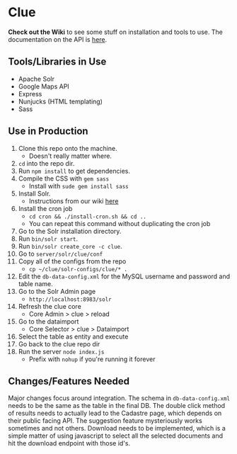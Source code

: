 # Clue

**Check out the Wiki** to see some stuff on installation and tools to use.
The documentation on the API is [here](https://lucene.apache.org/solr/guide/7_2/query-syntax-and-parsing.html).

## Tools/Libraries in Use

- Apache Solr
- Google Maps API
- Express
- Nunjucks (HTML templating)
- Sass

## Use in Production

1. Clone this repo onto the machine.
    - Doesn't really matter where.
2. `cd` into the repo dir.
3. Run `npm install` to get dependencies.
4. Compile the CSS with `gem sass`
    - Install with `sude gem install sass`
5. Install Solr.
    - Instructions from our wiki [here](https://github.com/the-mikedavis/clue/wiki/Installing-Solr)
6. Install the cron job
    - `cd cron && ./install-cron.sh && cd ..`
    - You can repeat this command without duplicating the cron job
7. Go to the Solr installation directory.
8. Run `bin/solr start`.
9. Run `bin/solr create_core -c clue`.
10. Go to `server/solr/clue/conf`
11. Copy all of the configs from the repo
    - `cp ~/clue/solr-configs/clue/* .`
12. Edit the `db-data-config.xml` for the MySQL username and password and table name.
13. Go to the Solr Admin page
    - `http://localhost:8983/solr`
14. Refresh the clue core
    - Core Admin > clue > reload
15. Go to the dataimport
    - Core Selector > clue > Dataimport
16. Select the table as entity and execute
17. Go back to the clue repo dir
18. Run the server `node index.js`
    - Prefix with `nohup` if you're running it forever

## Changes/Features Needed

Major changes focus around integration. The schema in `db-data-config.xml`
needs to be the same as the table in the final DB. The double click
method of results needs to actually lead to the Cadastre page, which depends
on their public facing API. The suggestion feature mysteriously works sometimes
and not others. Download needs to be implemented, which is a simple matter of
using javascript to select all the selected documents and hit the download
endpoint with those id's.
